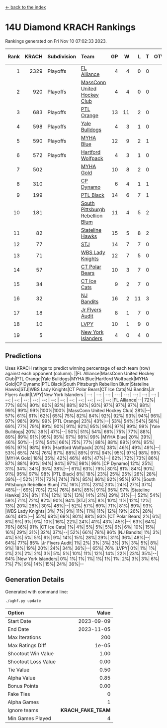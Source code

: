 [<- back to the index](readme.md)
# 14U Diamond KRACH Rankings
Rankings generated on Fri Nov 10 07:02:33 2023.

Rank|KRACH|Subdivision|Team|GP|W|L|T|OTW|OTL|SoS|Exp Wins|Win Diff
---:|---:|:---|:---|---:|---:|---:|---:|---:|---:|---:|---:|---:
1|2329|Playoffs|[FL Alliance](https://gamesheetstats.com/seasons/3663/teams/156905/schedule)|4|4|0|0|0|0|74|4.8|-0.0
2|920|Playoffs|[MassConn United Hockey Club](https://gamesheetstats.com/seasons/3663/teams/140810/schedule)|4|4|0|0|0|0|29|4.8|-0.0
3|683|Playoffs|[PTL Orange](https://gamesheetstats.com/seasons/3663/teams/140821/schedule)|13|11|2|0|1|0|160|11.9|0.0
4|598|Playoffs|[Yale Bulldogs](https://gamesheetstats.com/seasons/3663/teams/156906/schedule)|4|3|1|0|0|0|258|3.9|0.0
5|590|Playoffs|[MYHA Blue](https://gamesheetstats.com/seasons/3663/teams/140816/schedule)|12|9|2|1|1|0|173|10.4|0.0
6|572|Playoffs|[Hartford Wolfpack](https://gamesheetstats.com/seasons/3663/teams/140814/schedule)|4|3|1|0|0|1|213|3.9|0.0
7|502||[MYHA Gold](https://gamesheetstats.com/seasons/3663/teams/140824/schedule)|10|8|2|0|0|0|202|8.9|0.0
8|310||[CP Dynamo](https://gamesheetstats.com/seasons/3663/teams/140823/schedule)|6|4|1|1|0|0|150|5.4|0.0
9|199||[PTL Black](https://gamesheetstats.com/seasons/3663/teams/140815/schedule)|14|6|7|1|0|0|672|7.3|-0.0
10|181||[South Pittsburgh Rebellion Blum](https://gamesheetstats.com/seasons/3663/teams/140812/schedule)|11|4|5|2|0|0|316|5.9|0.0
11|82||[Stateline Hawks](https://gamesheetstats.com/seasons/3663/teams/140813/schedule)|15|5|8|2|0|0|305|6.9|0.0
12|77||[STJ](https://gamesheetstats.com/seasons/3663/teams/140822/schedule)|14|7|7|0|0|0|209|7.9|0.0
13|71||[WBS Lady Knights](https://gamesheetstats.com/seasons/3663/teams/140825/schedule)|12|7|5|0|0|0|250|7.9|0.0
14|57||[CT Polar Bears](https://gamesheetstats.com/seasons/3663/teams/140818/schedule)|10|3|7|0|0|0|393|3.9|0.0
15|34||[CT Ice Cats](https://gamesheetstats.com/seasons/3663/teams/140826/schedule)|9|2|7|0|0|1|354|2.9|0.0
16|32||[NJ Bandits](https://gamesheetstats.com/seasons/3663/teams/140828/schedule)|16|2|11|3|0|0|373|4.4|0.0
17|18||[Jr Flyers Audit](https://gamesheetstats.com/seasons/3663/teams/140819/schedule)|8|1|7|0|0|0|237|1.9|0.0
18|10||[LVPY](https://gamesheetstats.com/seasons/3663/teams/140820/schedule)|10|1|9|0|0|0|198|1.9|0.0
19|5||[New York Islanders](https://gamesheetstats.com/seasons/3663/teams/140832/schedule)|4|0|4|0|0|0|133|0.9|0.0

## Predictions
Uses KRACH ratings to predict winning percentage of each team (row) against each opponent (column).
||FL Alliance|MassConn United Hockey Club|PTL Orange|Yale Bulldogs|MYHA Blue|Hartford Wolfpack|MYHA Gold|CP Dynamo|PTL Black|South Pittsburgh Rebellion Blum|Stateline Hawks|STJ|WBS Lady Knights|CT Polar Bears|CT Ice Cats|NJ Bandits|Jr Flyers Audit|LVPY|New York Islanders
| --: | --: | --: | --: | --: | --: | --: | --: | --: | --: | --: | --: | --: | --: | --: | --: | --: | --: | --: | --: 
|FL Alliance|--| 72%| 77%| 80%| 80%| 80%| 82%| 88%| 92%| 93%| 97%| 97%| 97%| 98%| 99%| 99%| 99%|100%|100%
|MassConn United Hockey Club| 28%|--| 57%| 61%| 61%| 62%| 65%| 75%| 82%| 84%| 92%| 92%| 93%| 94%| 96%| 97%| 98%| 99%| 99%
|PTL Orange| 23%| 43%|--| 53%| 54%| 54%| 58%| 69%| 77%| 79%| 89%| 90%| 91%| 92%| 95%| 96%| 97%| 99%| 99%
|Yale Bulldogs| 20%| 39%| 47%|--| 50%| 51%| 54%| 66%| 75%| 77%| 88%| 89%| 89%| 91%| 95%| 95%| 97%| 98%| 99%
|MYHA Blue| 20%| 39%| 46%| 50%|--| 51%| 54%| 66%| 75%| 77%| 88%| 88%| 89%| 91%| 95%| 95%| 97%| 98%| 99%
|Hartford Wolfpack| 20%| 38%| 46%| 49%| 49%|--| 53%| 65%| 74%| 76%| 87%| 88%| 89%| 91%| 94%| 95%| 97%| 98%| 99%
|MYHA Gold| 18%| 35%| 42%| 46%| 46%| 47%|--| 62%| 72%| 73%| 86%| 87%| 88%| 90%| 94%| 94%| 97%| 98%| 99%
|CP Dynamo| 12%| 25%| 31%| 34%| 34%| 35%| 38%|--| 61%| 63%| 79%| 80%| 81%| 84%| 90%| 91%| 95%| 97%| 98%
|PTL Black|  8%| 18%| 23%| 25%| 25%| 26%| 28%| 39%|--| 52%| 71%| 72%| 74%| 78%| 85%| 86%| 92%| 95%| 97%
|South Pittsburgh Rebellion Blum|  7%| 16%| 21%| 23%| 23%| 24%| 27%| 37%| 48%|--| 69%| 70%| 72%| 76%| 84%| 85%| 91%| 95%| 97%
|Stateline Hawks|  3%|  8%| 11%| 12%| 12%| 13%| 14%| 21%| 29%| 31%|--| 52%| 54%| 59%| 71%| 72%| 82%| 90%| 94%
|STJ|  3%|  8%| 10%| 11%| 12%| 12%| 13%| 20%| 28%| 30%| 48%|--| 52%| 57%| 69%| 71%| 81%| 89%| 93%
|WBS Lady Knights|  3%|  7%|  9%| 11%| 11%| 11%| 12%| 19%| 26%| 28%| 46%| 48%|--| 55%| 68%| 69%| 80%| 88%| 93%
|CT Polar Bears|  2%|  6%|  8%|  9%|  9%|  9%| 10%| 16%| 22%| 24%| 41%| 43%| 45%|--| 63%| 64%| 76%| 86%| 91%
|CT Ice Cats|  1%|  4%|  5%|  5%|  5%|  6%|  6%| 10%| 15%| 16%| 29%| 31%| 32%| 37%|--| 52%| 66%| 78%| 86%
|NJ Bandits|  1%|  3%|  4%|  5%|  5%|  5%|  6%|  9%| 14%| 15%| 28%| 29%| 31%| 36%| 48%|--| 64%| 77%| 85%
|Jr Flyers Audit|  1%|  2%|  3%|  3%|  3%|  3%|  3%|  5%|  8%|  9%| 18%| 19%| 20%| 24%| 34%| 36%|--| 65%| 76%
|LVPY|  0%|  1%|  1%|  2%|  2%|  2%|  2%|  3%|  5%|  5%| 10%| 11%| 12%| 14%| 22%| 23%| 35%|--| 64%
|New York Islanders|  0%|  1%|  1%|  1%|  1%|  1%|  1%|  2%|  3%|  3%|  6%|  7%|  7%|  9%| 14%| 15%| 24%| 36%|--

## Generation Details

Generated with command line:
```
./aghf.py update
```

| Option | Value |
| :----- | ----: |
| Start Date | 2023-09-09 |
| End Date | 2023-11-05 |
| Max Iterations | 200 |
| Max Ratings Diff | 1e-05 |
| Shootout Win Value | 1.00 |
| Shootout Loss Value | 0.00 |
| Tie Value | 0.50 |
| Alpha Value | 0.85 |
| Bonus Points | 0.00 |
| Fake Ties | 0 |
| Alpha Games | 1 |
| Ignore teams | __KRACH_FAKE_TEAM__ |
| Min Games Played | 4 |

